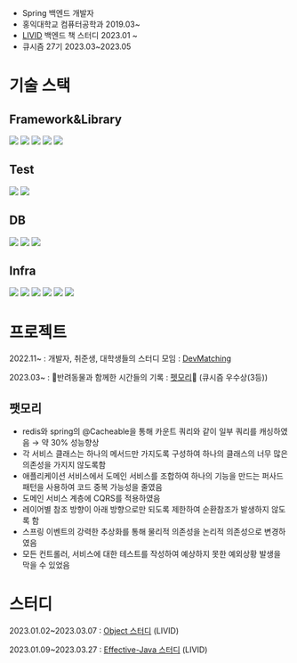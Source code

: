 
* Spring 백엔드 개발자
* 홍익대학교 컴퓨터공학과 2019.03~
* [LIVID](https://github.com/Learning-Is-Vital-In-Development) 백엔드 책 스터디 2023.01 ~
* 큐시즘 27기 2023.03~2023.05

# 기술 스택

## Framework&Library

<img src="https://img.shields.io/badge/java-6DB33F?style=flat-square&logo=java&logoColor=white"/></a>
<img src="https://img.shields.io/badge/Spring-6DB33F?style=flat-square&logo=Spring&logoColor=white"/></a>
<img src="https://img.shields.io/badge/SpringJpa-6DB33F?style=flat-square&logo=Spring&logoColor=white"/></a>
<img src="https://img.shields.io/badge/springsecurity-6DB33F?style=flat-square&logo=springsecurity&logoColor=white"/></a>
<img src="https://img.shields.io/badge/jsonwebtokens-000000?style=flat-square&logo=jsonwebtokens&logoColor=white"/></a>

## Test
<img src="https://img.shields.io/badge/junit5-25A162?style=flat-square&logo=junit5&logoColor=white"/></a>
<img src="https://img.shields.io/badge/mockito-6DB33F?style=flat-square&logo=&logoColor=white"/></a>


## DB
<img src="https://img.shields.io/badge/mysql-4479A1?style=flat-square&logo=mysql&logoColor=white"/></a>
<img src="https://img.shields.io/badge/redis-DC382D?style=flat-square&logo=redis&logoColor=white"/></a>
<img src="https://img.shields.io/badge/H2-4479A1?style=flat-square&logo=H2&logoColor=white"/></a>

## Infra

<img src="https://img.shields.io/badge/amazonec2-FF9900?style=flat-square&logo=amazonec2&logoColor=white"/></a>
<img src="https://img.shields.io/badge/amazonrds-527FFF?style=flat-square&logo=amazonrds&logoColor=white"/></a>
<img src="https://img.shields.io/badge/amazons3-569A31?style=flat-square&logo=amazons3&logoColor=white"/></a>
<img src="https://img.shields.io/badge/docker-2496ED?style=flat-square&logo=docker&logoColor=white"/></a>
<img src="https://img.shields.io/badge/github-181717?style=flat-square&logo=github&logoColor=white"/></a>
<img src="https://img.shields.io/badge/githubactions-2088FF?style=flat-square&logo=dogithubactionscker&logoColor=white"/></a>


# 프로젝트

2022.11~ : 개발자, 취준생, 대학생들의 스터디 모임 : [DevMatching](https://github.com/radar19/DevMatching)

2023.03~ : 🐶반려동물과 함께한 시간들의 기록 : [펫모리](https://github.com/KUSITMS-27th-TEAM3/BackEnd)🐶 (큐시즘 우수상(3등))

## 팻모리

- redis와 spring의 @Cacheable을 통해 카운트 쿼리와 같이 일부 쿼리를 캐싱하였음 → 약 30% 성능향상
- 각 서비스 클래스는 하나의 메서드만 가지도록 구성하여 하나의 클래스의 너무 많은 의존성을 가지지 않도록함
- 애플리케이션 서비스에서 도메인 서비스를 조합하여 하나의 기능을 만드는 퍼사드 패턴을 사용하여 코드 중복 가능성을 줄였음
- 도메인 서비스 계층에 CQRS를 적용하였음
- 레이어별 참조 방향이 아래 방향으로만 되도록 제한하여 순환참조가 발생하지 않도록 함
- 스프링 이벤트의 강력한 추상화를 통해 물리적 의존성을 논리적 의존성으로 변경하였음
- 모든 컨트롤러, 서비스에 대한 테스트를 작성하여 예상하지 못한 예외상황 발생을 막을 수 있었음



# 스터디

2023.01.02~2023.03.07 : [Object 스터디](https://github.com/Learning-Is-Vital-In-Development/23-1-Objects) (LIVID)

2023.01.09~2023.03.27 : [Effective-Java 스터디](https://github.com/Learning-Is-Vital-In-Development/23-4-effective_java) (LIVID)



